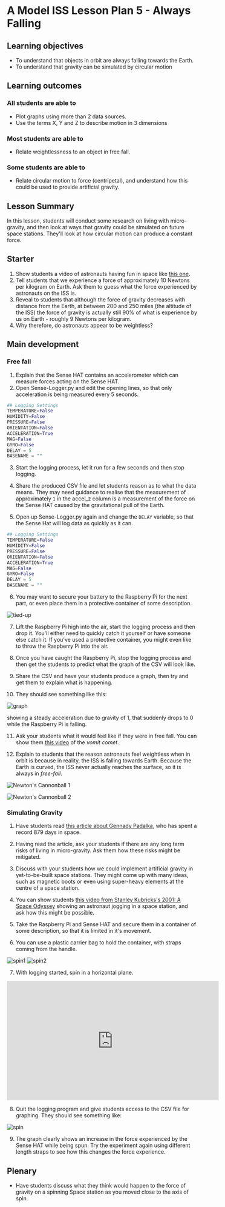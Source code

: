 # A Model ISS Lesson Plan 5 - Always Falling

## Learning objectives

- To understand that objects in orbit are always falling towards the Earth.
- To understand that gravity can be simulated by circular motion

## Learning outcomes

### All students are able to

- Plot graphs using more than 2 data sources.
- Use the terms X, Y and Z to describe motion in 3 dimensions

### Most students are able to

- Relate weightlessness to an object in free fall.

### Some students are able to

- Relate circular motion to force (centripetal), and understand how this could be used to provide artificial gravity.

## Lesson Summary

In this lesson, students will conduct some research on living with micro-gravity, and then look at ways that gravity could be simulated on future space stations. They'll look at how circular motion can produce a constant force.

## Starter

1. Show students a video of astronauts having fun in space like [this one](https://www.youtube.com/watch?v=coX1u2_KBsQ).
2. Tell students that we experience a force of approximately 10 Newtons per kilogram on Earth. Ask them to guess what the force experienced by astronauts on the ISS is.
3. Reveal to students that although the force of gravity decreases with distance from the Earth, at between 200 and 250 miles (the altitude of the ISS) the force of gravity is actually still 90% of what is experience by us on Earth - roughly 9 Newtons per kilogram.
4. Why therefore, do astronauts appear to be weightless?

## Main development

### Free fall

1. Explain that the Sense HAT contains an accelerometer which can measure forces acting on the Sense HAT.
2. Open Sense-Logger.py and edit the opening lines, so that only acceleration is being measured every 5 seconds.

```python
## Logging Settings
TEMPERATURE=False
HUMIDITY=False
PRESSURE=False
ORIENTATION=False
ACCELERATION=True
MAG=False
GYRO=False
DELAY = 5
BASENAME = ""
```
3. Start the logging process, let it run for a few seconds and then stop logging.

4. Share the produced CSV file and let students reason as to what the data means. They may need guidance to realise that the measurement of approximately `1` in the accel_z column is a measurement of the force on the Sense HAT caused by the gravitational pull of the Earth.

5. Open up Sense-Logger.py again and change the `DELAY` variable, so that the Sense Hat will log data as quickly as it can.
```python
## Logging Settings
TEMPERATURE=False
HUMIDITY=False
PRESSURE=False
ORIENTATION=False
ACCELERATION=True
MAG=False
GYRO=False
DELAY = 5
BASENAME = ""
```
6. You may want to secure your battery to the Raspberry Pi for the next part, or even place them in a protective container of some description.

![tied-up](images/tied-up.jpg)

7. Lift the Raspberry Pi high into the air, start the logging process and then drop it. You'll either need to quickly catch it yourself or have someone else catch it. If you've used a protective container, you might even like to throw the Raspberry Pi into the air.

8. Once you have caught the Raspberry Pi, stop the logging process and then get the students to predict what the graph of the CSV will look like.

9. Share the CSV and have your students produce a graph, then try and get them to explain what is happening.

10. They should see something like this:

![graph](images/graph.png)

showing a steady acceleration due to gravity of 1, that suddenly drops to 0 while the Raspberry Pi is falling.

11. Ask your students what it would feel like if they were in free fall. You can show them [this video](https://www.youtube.com/watch?v=4Y_L8pnDRvY) of the *vomit comet*.

12. Explain to students that the reason astronauts feel weightless when in orbit is because in reality, the ISS is falling towards Earth. Because the Earth is curved, the ISS never actually reaches the surface, so it is always in *free-fall*.

![Newton's Cannonball 1](https://en.wikipedia.org/wiki/Newton%27s_cannonball#/media/File:Newtonsmountainv%3D6000.gif)

![Newton's Cannonball 2](https://en.wikipedia.org/wiki/Newton%27s_cannonball#/media/File:Newtonsmountainv%3D7300.gif)

### Simulating Gravity

1. Have students read [this article about Gennady Padalka](http://www.telegraph.co.uk/news/science/space/11860476/Astronaut-takes-the-record-for-longest-time-ever-in-space.html), who has spent a record 879 days in space.

2. Having read the article, ask your students if there are any long term risks of living in micro-gravity. Ask them how these risks might be mitigated.

3. Discuss with your students how we could implement artificial gravity in yet-to-be-built space stations. They might come up with many ideas, such as magnetic boots or even using super-heavy elements at the centre of a space station.

4. You can show students [this video from Stanley Kubricks's 2001: A Space Odyssey](https://www.youtube.com/watch?v=52cu-8FX5OQ) showing an astronaut jogging in a space station, and ask how this might be possible.

5. Take the Raspberry Pi and Sense HAT and secure them in a container of some description, so that it is limited in it's movement.

6. You can use a plastic carrier bag to hold the container, with straps coming from the handle.

![spin1](images/spin1.jpg)
![spin2](images/spin2.jpg)

7. With logging started, spin in a horizontal plane.

<iframe width="560" height="315" src="https://www.youtube.com/embed/TF_-EVjAWbk" frameborder="0" allowfullscreen></iframe>

8. Quit the logging program and give students access to the CSV file for graphing. They should see something like:

![spin](images/spin.png)

9. The graph clearly shows an increase in the force experienced by the Sense HAT while being spun. Try the experiment again using different length straps to see how this changes the force experience.

## Plenary

- Have students discuss what they think would happen to the force of gravity on a spinning Space station as you moved close to the axis of spin.



